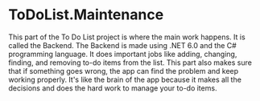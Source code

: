 # ToDoList.Maintenance
This part of the To Do List project is where the main work happens. It is called the Backend. The Backend is made using .NET 6.0 and the C# programming language. It does important jobs like adding, changing, finding, and removing to-do items from the list. This part also makes sure that if something goes wrong, the app can find the problem and keep working properly. It's like the brain of the app because it makes all the decisions and does the hard work to manage your to-do items.
